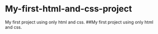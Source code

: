 # My-first-html-and-css-project
My first project using only html and css.
##My first project using only html and css.

